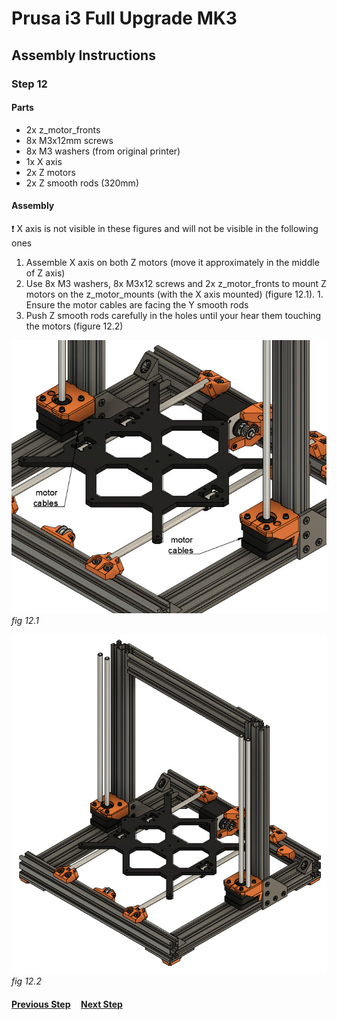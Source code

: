 # Prusa i3 Full Upgrade MK3

## Assembly Instructions

### Step 12

#### Parts  

* 2x z_motor_fronts
* 8x M3x12mm screws
* 8x M3 washers (from original printer)
* 1x X axis
* 2x Z motors
* 2x Z smooth rods (320mm)

#### Assembly

:heavy_exclamation_mark: X axis is not visible in these figures and will not be visible in the following ones

1. Assemble X axis on both Z motors (move it approximately in the middle of Z axis)
1. Use 8x M3 washers, 8x M3x12 screws and 2x z_motor_fronts to mount Z motors on the z_motor_mounts (with the X axis mounted) (figure 12.1). 1. Ensure the motor cables are facing the Y smooth rods
1. Push Z smooth rods carefully in the holes until your hear them touching the motors (figure 12.2)


![](img/fig12.1.jpg)\
*fig 12.1*

![](img/fig12.2.jpg)\
*fig 12.2*

#### [Previous Step](step11.md) &nbsp;&nbsp;&nbsp; [Next Step](step11.md)
